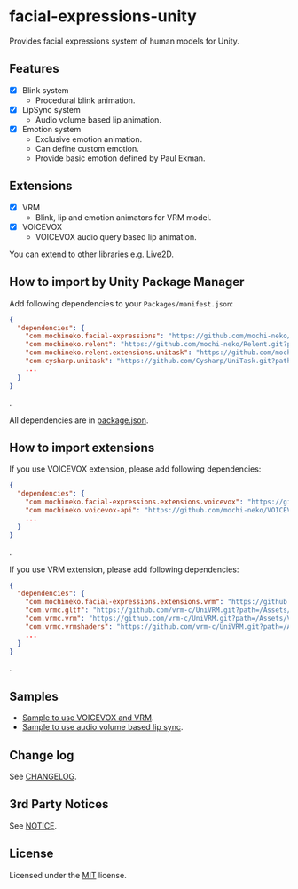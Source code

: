 # facial-expressions-unity

Provides facial expressions system of human models for Unity.

## Features

- [x] Blink system
  - Procedural blink animation.
- [x] LipSync system 
  - Audio volume based lip animation.
- [x] Emotion system
  - Exclusive emotion animation.
  - Can define custom emotion.
  - Provide basic emotion defined by Paul Ekman. 

## Extensions

- [x] VRM
  - Blink, lip and emotion animators for VRM model. 
- [x] VOICEVOX
  - VOICEVOX audio query based lip animation. 

You can extend to other libraries e.g. Live2D.

## How to import by Unity Package Manager

Add following dependencies to your `Packages/manifest.json`:

```json
{
  "dependencies": {
    "com.mochineko.facial-expressions": "https://github.com/mochi-neko/facial-expressions-unity.git?path=/Assets/Mochineko/FacialExpressions#0.3.1",
    "com.mochineko.relent": "https://github.com/mochi-neko/Relent.git?path=/Assets/Mochineko/Relent#0.2.0",
    "com.mochineko.relent.extensions.unitask": "https://github.com/mochi-neko/Relent.git?path=/Assets/Mochineko/Relent.Extensions/UniTask#0.2.0",
    "com.cysharp.unitask": "https://github.com/Cysharp/UniTask.git?path=src/UniTask/Assets/Plugins/UniTask",
    ...
  }
}
```
.

All dependencies are in [package.json](./Assets/Mochineko/FacialExpressions/package.json).

## How to import extensions

If you use VOICEVOX extension, please add following dependencies:

```json
{
  "dependencies": {
    "com.mochineko.facial-expressions.extensions.voicevox": "https://github.com/mochi-neko/facial-expressions-unity.git?path=/Assets/Mochineko/FacialExpressions.Extensions/VOICEVOX#0.3.1",
    "com.mochineko.voicevox-api": "https://github.com/mochi-neko/VOICEVOX-API-unity.git?path=/Assets/Mochineko/VOICEVOX_API#0.2.2",
    ...
  }
}
```
.

If you use VRM extension, please add following dependencies:

```json
{
  "dependencies": {
    "com.mochineko.facial-expressions.extensions.vrm": "https://github.com/mochi-neko/facial-expressions-unity.git?path=/Assets/Mochineko/FacialExpressions.Extensions/VRM#0.3.1",
    "com.vrmc.gltf": "https://github.com/vrm-c/UniVRM.git?path=/Assets/UniGLTF#v0.108.0",
    "com.vrmc.vrm": "https://github.com/vrm-c/UniVRM.git?path=/Assets/VRM10#v0.108.0",
    "com.vrmc.vrmshaders": "https://github.com/vrm-c/UniVRM.git?path=/Assets/VRMShaders#v0.108.0",
    ...
  }
}
```
.

## Samples

- [Sample to use VOICEVOX and VRM](./Assets/Mochineko/FacialExpressions.Samples/SampleForVoiceVoxAndVRM.cs).
- [Sample to use audio volume based lip sync](./Assets/Mochineko/FacialExpressions.Samples/VolumeBasedLipSyncSample.cs).

## Change log

See [CHANGELOG](./CHANGELOG.md).

## 3rd Party Notices

See [NOTICE](./NOTICE.md).

## License

Licensed under the [MIT](./LICENSE) license.
